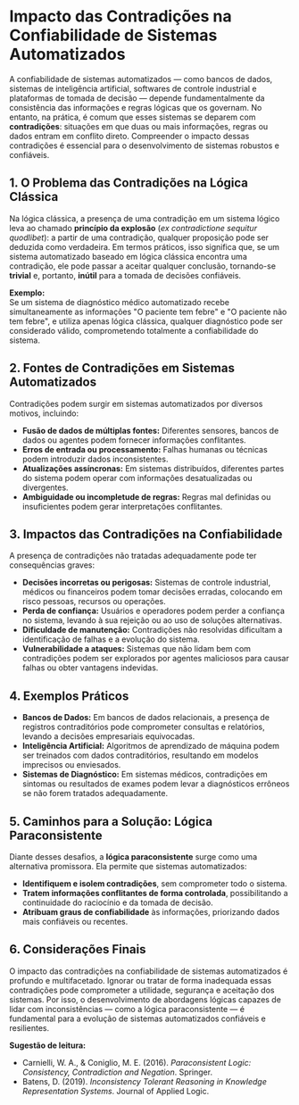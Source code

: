 
# Impacto das Contradições na Confiabilidade de Sistemas Automatizados

A confiabilidade de sistemas automatizados — como bancos de dados, sistemas de inteligência artificial, softwares de controle industrial e plataformas de tomada de decisão — depende fundamentalmente da consistência das informações e regras lógicas que os governam. No entanto, na prática, é comum que esses sistemas se deparem com **contradições**: situações em que duas ou mais informações, regras ou dados entram em conflito direto. Compreender o impacto dessas contradições é essencial para o desenvolvimento de sistemas robustos e confiáveis.

## 1. O Problema das Contradições na Lógica Clássica

Na lógica clássica, a presença de uma contradição em um sistema lógico leva ao chamado **princípio da explosão** (*ex contradictione sequitur quodlibet*): a partir de uma contradição, qualquer proposição pode ser deduzida como verdadeira. Em termos práticos, isso significa que, se um sistema automatizado baseado em lógica clássica encontra uma contradição, ele pode passar a aceitar qualquer conclusão, tornando-se **trivial** e, portanto, **inútil** para a tomada de decisões confiáveis.

**Exemplo:**  
Se um sistema de diagnóstico médico automatizado recebe simultaneamente as informações "O paciente tem febre" e "O paciente não tem febre", e utiliza apenas lógica clássica, qualquer diagnóstico pode ser considerado válido, comprometendo totalmente a confiabilidade do sistema.

## 2. Fontes de Contradições em Sistemas Automatizados

Contradições podem surgir em sistemas automatizados por diversos motivos, incluindo:

- **Fusão de dados de múltiplas fontes:** Diferentes sensores, bancos de dados ou agentes podem fornecer informações conflitantes.
- **Erros de entrada ou processamento:** Falhas humanas ou técnicas podem introduzir dados inconsistentes.
- **Atualizações assíncronas:** Em sistemas distribuídos, diferentes partes do sistema podem operar com informações desatualizadas ou divergentes.
- **Ambiguidade ou incompletude de regras:** Regras mal definidas ou insuficientes podem gerar interpretações conflitantes.

## 3. Impactos das Contradições na Confiabilidade

A presença de contradições não tratadas adequadamente pode ter consequências graves:

- **Decisões incorretas ou perigosas:** Sistemas de controle industrial, médicos ou financeiros podem tomar decisões erradas, colocando em risco pessoas, recursos ou operações.
- **Perda de confiança:** Usuários e operadores podem perder a confiança no sistema, levando à sua rejeição ou ao uso de soluções alternativas.
- **Dificuldade de manutenção:** Contradições não resolvidas dificultam a identificação de falhas e a evolução do sistema.
- **Vulnerabilidade a ataques:** Sistemas que não lidam bem com contradições podem ser explorados por agentes maliciosos para causar falhas ou obter vantagens indevidas.

## 4. Exemplos Práticos

- **Bancos de Dados:** Em bancos de dados relacionais, a presença de registros contraditórios pode comprometer consultas e relatórios, levando a decisões empresariais equivocadas.
- **Inteligência Artificial:** Algoritmos de aprendizado de máquina podem ser treinados com dados contraditórios, resultando em modelos imprecisos ou enviesados.
- **Sistemas de Diagnóstico:** Em sistemas médicos, contradições em sintomas ou resultados de exames podem levar a diagnósticos errôneos se não forem tratados adequadamente.

## 5. Caminhos para a Solução: Lógica Paraconsistente

Diante desses desafios, a **lógica paraconsistente** surge como uma alternativa promissora. Ela permite que sistemas automatizados:

- **Identifiquem e isolem contradições**, sem comprometer todo o sistema.
- **Tratem informações conflitantes de forma controlada**, possibilitando a continuidade do raciocínio e da tomada de decisão.
- **Atribuam graus de confiabilidade** às informações, priorizando dados mais confiáveis ou recentes.

## 6. Considerações Finais

O impacto das contradições na confiabilidade de sistemas automatizados é profundo e multifacetado. Ignorar ou tratar de forma inadequada essas contradições pode comprometer a utilidade, segurança e aceitação dos sistemas. Por isso, o desenvolvimento de abordagens lógicas capazes de lidar com inconsistências — como a lógica paraconsistente — é fundamental para a evolução de sistemas automatizados confiáveis e resilientes.



**Sugestão de leitura:**  
- Carnielli, W. A., & Coniglio, M. E. (2016). *Paraconsistent Logic: Consistency, Contradiction and Negation*. Springer.
- Batens, D. (2019). *Inconsistency Tolerant Reasoning in Knowledge Representation Systems*. Journal of Applied Logic.


